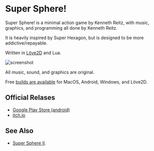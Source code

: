 # Super Sphere!

Super Sphere! is a minimal action game by Kenneth Reitz, with music, graphics, and programming all done by Kenneth Reitz. 

It is heavily inspired by Super Hexagon, but is designed to be more addictive/repayable.

Written in [Löve2D](http://love2d.org) and Lua. 

![screenshot](https://d3vv6lp55qjaqc.cloudfront.net/items/0x1b2M0e3t1y0N1G1k0H/Screen%20Shot%202017-07-18%20at%2012.12.40%20PM.png?X-CloudApp-Visitor-Id=82d24e4c359857588fbbc6efe953451c&v=3f728fa9)

All music, sound, and graphics are original. 

Free [builds are available](https://github.com/kennethreitz/super-sphere/releases) for MacOS, Android, Windows, and Löve2D.

## Official Relases

- [Google Play Store (android)](https://play.google.com/store/apps/details?id=org.kennethreitz.supersphere.android&hl=en)
- [itch.io](https://kennethreitz.itch.io/super-sphere)

## See Also

- [Super Sphere II](https://github.com/kennethreitz/super-sphere).
